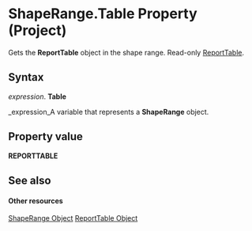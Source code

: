 
# ShapeRange.Table Property (Project)
Gets the  **ReportTable** object in the shape range. Read-only [ReportTable](db9846c7-fd53-ae5a-7a43-35dfc60f4fe4.md).

## Syntax

 _expression_. **Table**

 _expression_A variable that represents a  **ShapeRange** object.


## Property value

 **REPORTTABLE**


## See also


#### Other resources


 [ShapeRange Object](315031aa-4b8c-424b-26e7-ce15897beb05.md)
 [ReportTable Object](db9846c7-fd53-ae5a-7a43-35dfc60f4fe4.md)
